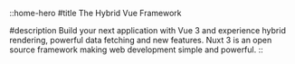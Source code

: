 ::home-hero
#title
The Hybrid Vue Framework

#description
Build your next application with Vue 3 and experience hybrid rendering, powerful data fetching and new features. Nuxt 3 is an open source framework making web development simple and powerful.
::
